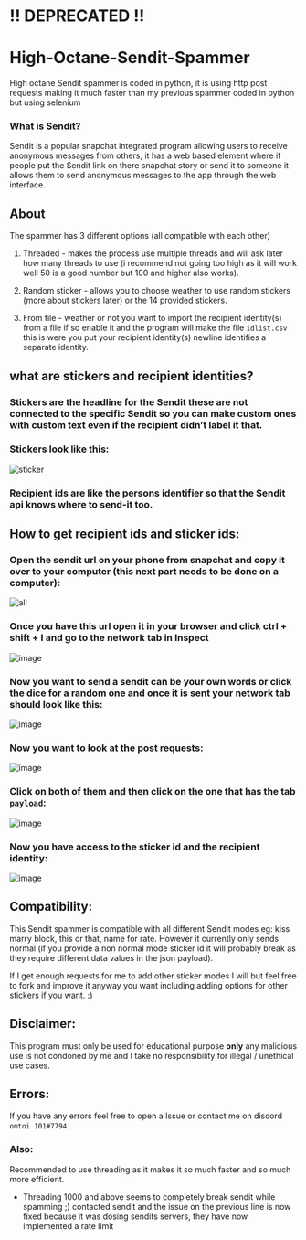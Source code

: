 # !! DEPRECATED !!



# High-Octane-Sendit-Spammer
High octane Sendit spammer is coded in python, it is using http post requests making it much faster than my previous spammer coded in python but using selenium

### What is Sendit?
Sendit is a popular snapchat integrated program allowing users to receive anonymous messages from others, it has a web based element where if people put the Sendit link on there snapchat story or send it to someone it allows them to send anonymous messages to the app through the web interface.

## About
The spammer has 3 different options (all compatible with each other)
1. Threaded - makes the process use multiple threads and will ask later how many threads to use (i recommend not going too high as it will work well 50 is a good number but 100 and higher also works).

2. Random sticker - allows you to choose weather to use random stickers (more about stickers later) or the 14 provided stickers.

3. From file - weather or not you want to import the recipient identity(s) from a file if so enable it and the program will make the file ` idlist.csv ` this is were you put your recipient identity(s) newline identifies a separate identity.

## what are stickers and recipient identities?
### Stickers are the headline for the Sendit these are not connected to the specific Sendit so you can make custom ones with custom text even if the recipient didn’t label it that.
### Stickers look like this: 
![sticker](https://user-images.githubusercontent.com/83868916/150907225-f49dfdd3-b3c0-42a1-8ecd-c702026437ff.png)

### Recipient ids are like the persons identifier so that the Sendit api knows where to send-it too.
## How to get recipient ids and sticker ids:
### Open the sendit url on your phone from snapchat and copy it over to your computer (this next part needs to be done on a computer):
![all](https://user-images.githubusercontent.com/83868916/127986071-4a739001-bfdf-4ef5-bf8d-0a5a4ea90f42.png)

### Once you have this url open it in your browser and click ctrl + shift + I and go to the network tab in Inspect
![image](https://user-images.githubusercontent.com/83868916/150907943-4612d4e8-9024-4bce-919d-c1c4c36ad28d.png)

### Now you want to send a sendit can be your own words or click the dice for a random one and once it is sent your network tab should look like this:
![image](https://user-images.githubusercontent.com/83868916/150908226-2a32ed90-a4b1-4fc5-9c81-49858651920a.png)

### Now you want to look at the post requests:
![image](https://user-images.githubusercontent.com/83868916/150908617-c33544da-3f64-4ab2-9172-9518aab7309d.png)

### Click on both of them and then click on the one that has the tab `payload`:
![image](https://user-images.githubusercontent.com/83868916/150908874-031d4eb6-9aa9-4539-8c53-bd7584b16581.png)

### Now you have access to the sticker id and the recipient identity:
![image](https://user-images.githubusercontent.com/83868916/150909414-640b1743-7acf-45da-81bb-693ab84d1ac4.png)

## Compatibility:
This Sendit spammer is compatible with all different Sendit modes eg: kiss marry block, this or that, name for rate.
However it currently only sends normal (if you provide a non normal mode sticker id it will probably break as they require different data values in the json payload).

If I get enough requests for me to add other sticker modes I will but feel free to fork and improve it anyway you want including adding options for other stickers if you want. :)

## Disclaimer:
This program must only be used for educational purpose **only** any malicious use is not condoned by me and I take no responsibility for illegal / unethical use cases.

## Errors:
If you have any errors feel free to open a Issue or contact me on discord `omtoi 101#7794`.

### Also:
Recommended to use threading as it makes it so much faster and so much more efficient.

- Threading 1000 and above seems to completely break sendit while spamming ;)
contacted sendit and the issue on the previous line is now fixed because it was dosing sendits servers, they have now implemented a rate limit 

